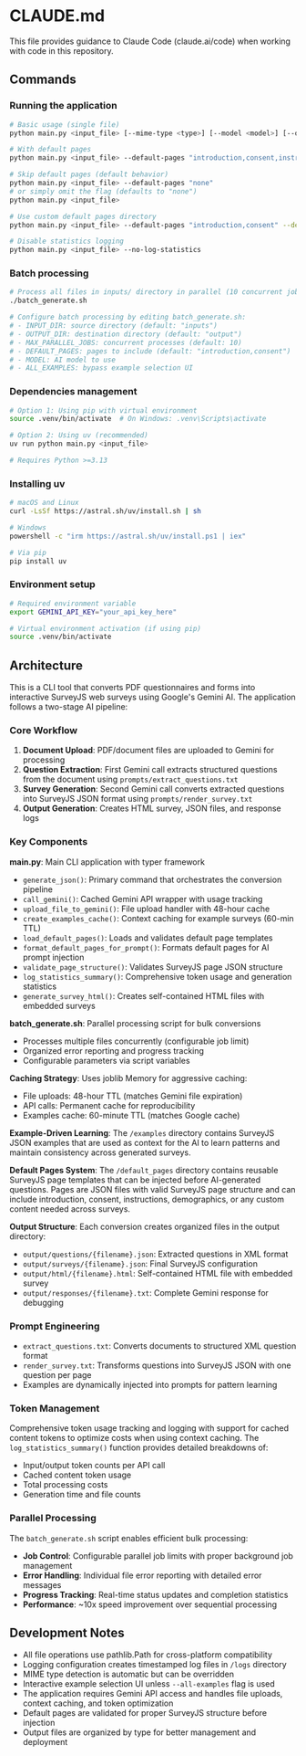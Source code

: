 # CLAUDE.md

This file provides guidance to Claude Code (claude.ai/code) when working with code in this repository.

## Commands

### Running the application
```bash
# Basic usage (single file)
python main.py <input_file> [--mime-type <type>] [--model <model>] [--output <dir>] [--all-examples]

# With default pages
python main.py <input_file> --default-pages "introduction,consent,instructions"

# Skip default pages (default behavior)
python main.py <input_file> --default-pages "none"
# or simply omit the flag (defaults to "none")
python main.py <input_file>

# Use custom default pages directory
python main.py <input_file> --default-pages "introduction,consent" --default-pages-dir "custom_pages"

# Disable statistics logging
python main.py <input_file> --no-log-statistics
```

### Batch processing
```bash
# Process all files in inputs/ directory in parallel (10 concurrent jobs)
./batch_generate.sh

# Configure batch processing by editing batch_generate.sh:
# - INPUT_DIR: source directory (default: "inputs")
# - OUTPUT_DIR: destination directory (default: "output") 
# - MAX_PARALLEL_JOBS: concurrent processes (default: 10)
# - DEFAULT_PAGES: pages to include (default: "introduction,consent")
# - MODEL: AI model to use
# - ALL_EXAMPLES: bypass example selection UI
```

### Dependencies management
```bash
# Option 1: Using pip with virtual environment
source .venv/bin/activate  # On Windows: .venv\Scripts\activate

# Option 2: Using uv (recommended)
uv run python main.py <input_file>

# Requires Python >=3.13
```

### Installing uv
```bash
# macOS and Linux
curl -LsSf https://astral.sh/uv/install.sh | sh

# Windows
powershell -c "irm https://astral.sh/uv/install.ps1 | iex"

# Via pip
pip install uv
```

### Environment setup
```bash
# Required environment variable
export GEMINI_API_KEY="your_api_key_here"

# Virtual environment activation (if using pip)
source .venv/bin/activate
```

## Architecture

This is a CLI tool that converts PDF questionnaires and forms into interactive SurveyJS web surveys using Google's Gemini AI. The application follows a two-stage AI pipeline:

### Core Workflow
1. **Document Upload**: PDF/document files are uploaded to Gemini for processing
2. **Question Extraction**: First Gemini call extracts structured questions from the document using `prompts/extract_questions.txt`
3. **Survey Generation**: Second Gemini call converts extracted questions into SurveyJS JSON format using `prompts/render_survey.txt`
4. **Output Generation**: Creates HTML survey, JSON files, and response logs

### Key Components

**main.py**: Main CLI application with typer framework
- `generate_json()`: Primary command that orchestrates the conversion pipeline
- `call_gemini()`: Cached Gemini API wrapper with usage tracking
- `upload_file_to_gemini()`: File upload handler with 48-hour cache
- `create_examples_cache()`: Context caching for example surveys (60-min TTL)
- `load_default_pages()`: Loads and validates default page templates
- `format_default_pages_for_prompt()`: Formats default pages for AI prompt injection
- `validate_page_structure()`: Validates SurveyJS page JSON structure
- `log_statistics_summary()`: Comprehensive token usage and generation statistics
- `generate_survey_html()`: Creates self-contained HTML files with embedded surveys

**batch_generate.sh**: Parallel processing script for bulk conversions
- Processes multiple files concurrently (configurable job limit)
- Organized error reporting and progress tracking
- Configurable parameters via script variables

**Caching Strategy**: Uses joblib Memory for aggressive caching:
- File uploads: 48-hour TTL (matches Gemini file expiration)
- API calls: Permanent cache for reproducibility
- Examples cache: 60-minute TTL (matches Google cache)

**Example-Driven Learning**: The `/examples` directory contains SurveyJS JSON examples that are used as context for the AI to learn patterns and maintain consistency across generated surveys.

**Default Pages System**: The `/default_pages` directory contains reusable SurveyJS page templates that can be injected before AI-generated questions. Pages are JSON files with valid SurveyJS page structure and can include introduction, consent, instructions, demographics, or any custom content needed across surveys.

**Output Structure**: Each conversion creates organized files in the output directory:
- `output/questions/{filename}.json`: Extracted questions in XML format
- `output/surveys/{filename}.json`: Final SurveyJS configuration  
- `output/html/{filename}.html`: Self-contained HTML file with embedded survey
- `output/responses/{filename}.txt`: Complete Gemini response for debugging

### Prompt Engineering
- `extract_questions.txt`: Converts documents to structured XML question format
- `render_survey.txt`: Transforms questions into SurveyJS JSON with one question per page
- Examples are dynamically injected into prompts for pattern learning

### Token Management
Comprehensive token usage tracking and logging with support for cached content tokens to optimize costs when using context caching. The `log_statistics_summary()` function provides detailed breakdowns of:
- Input/output token counts per API call
- Cached content token usage
- Total processing costs
- Generation time and file counts

### Parallel Processing
The `batch_generate.sh` script enables efficient bulk processing:
- **Job Control**: Configurable parallel job limits with proper background job management
- **Error Handling**: Individual file error reporting with detailed error messages
- **Progress Tracking**: Real-time status updates and completion statistics
- **Performance**: ~10x speed improvement over sequential processing

## Development Notes

- All file operations use pathlib.Path for cross-platform compatibility
- Logging configuration creates timestamped log files in `/logs` directory
- MIME type detection is automatic but can be overridden
- Interactive example selection UI unless `--all-examples` flag is used
- The application requires Gemini API access and handles file uploads, context caching, and token optimization
- Default pages are validated for proper SurveyJS structure before injection
- Output files are organized by type for better management and deployment